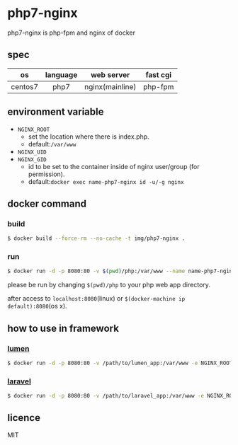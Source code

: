 # php7-nginx

php7-nginx is php-fpm and nginx of docker

## spec

| os | language | web server | fast cgi |
|:--:|:--:|:--:|:--:|
| centos7 | php7 | nginx(mainline) | php-fpm |

## environment variable

- `NGINX_ROOT`
    - set the location where there is index.php.
    - default:`/var/www`
- `NGINX_UID`
- `NGINX_GID`
    - id to be set to the container inside of nginx user/group (for permission).
    - default:`docker exec name-php7-nginx id -u/-g nginx`

## docker command

### build

```bash
$ docker build --force-rm --no-cache -t img/php7-nginx .
```

### run

```bash
$ docker run -d -p 8080:80 -v $(pwd)/php:/var/www --name name-php7-nginx img/php7-nginx
```

please be run by changing `$(pwd)/php` to your php web app directory.

after access to `localhost:8080`(linux) or `$(docker-machine ip default):8080`(os x).

## how to use in framework

### [lumen](https://lumen.laravel.com/)

``` bash
$ docker run -d -p 8080:80 -v /path/to/lumen_app:/var/www -e NGINX_ROOT=/var/www/public --name lumen_app img/php7-nginx
```

### [laravel](https://laravel.com/)

``` bash
$ docker run -d -p 8080:80 -v /path/to/laravel_app:/var/www -e NGINX_ROOT=/var/www/public -e NGINX_UID=$(id -u) -e NGINX_GID=$(id -g) --name laravel_app img/php7-nginx
```

## licence

MIT
